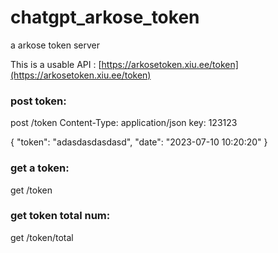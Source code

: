 # chatgpt_arkose_token
a arkose token server

This is a usable API : [https://arkosetoken.xiu.ee/token](https://arkosetoken.xiu.ee/token)

### post token:
post /token
Content-Type: application/json
key: 123123

{
  "token": "adasdasdasdasd",
  "date": "2023-07-10 10:20:20"
}

### get a token:
get /token


### get token total num:
get /token/total
